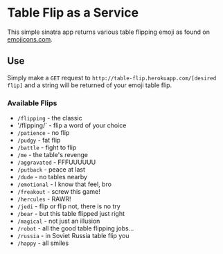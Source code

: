 Table Flip as a Service
=======================

This simple sinatra app returns various table flipping emoji as found on [emojicons.com](http://emojicons.com/table-flipping).

## Use

Simply make a `GET` request to `http://table-flip.herokuapp.com/[desired flip]` and a string will be returned of your emoji table flip.

### Available Flips

- `/flipping` - the classic
- '/flipping/<WORD>` - flip a word of your choice
- `/patience` - no flip
- `/pudgy` - fat flip
- `/battle` - fight to flip
- `/me` - the table's revenge
- `/aggravated` - FFFUUUUUU
- `/putback` - peace at last
- `/dude` - no tables nearby
- `/emotional` - I know that feel, bro
- `/freakout` - screw this game!
- `/hercules` - RAWR!
- `/jedi` - flip or flip not, there is no try
- `/bear` - but this table flipped just right
- `/magical` - not just an illusion
- `/robot` - all the good table flipping jobs...
- `/russia` - in Soviet Russia table flip you
- `/happy` - all smiles

